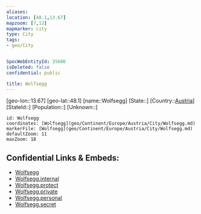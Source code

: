 ```yaml
---
aliases: 
location: [48.1,13.67]
mapzoom: [7,12] 
mapmarker: city 
type: City
tags:
- geo/City


SpocWebEntityId: 35686
isDeleted: false
confidential: public

title: Wolfsegg
---
```

[geo-lon::13.67]
[geo-lat::48.1]
[name::Wolfsegg]
[State::]
[Country::[Austria](geo/Continent/Europe/Austria.md)]
[StateId::]
[Population::]
[Unknown::]


```leaflet
id: Wolfsegg
coordinates: [Wolfsegg](geo/Continent/Europe/Austria/City/Wolfsegg.md)
markerFile: [Wolfsegg](geo/Continent/Europe/Austria/City/Wolfsegg.md)
defaultZoom: 11 
maxZoom: 18
```


## Confidential Links & Embeds: 
- [Wolfsegg](../../../../../../_public/geo/Continent/Europe/Austria/City/Wolfsegg.md) 
- [Wolfsegg.internal](../../../../../../_internal/geo/Continent/Europe/Austria/City/Wolfsegg.internal.md) 
- [Wolfsegg.protect](../../../../../../_protect/geo/Continent/Europe/Austria/City/Wolfsegg.protect.md) 
- [Wolfsegg.private](../../../../../../_private/geo/Continent/Europe/Austria/City/Wolfsegg.private.md) 
- [Wolfsegg.personal](../../../../../../_personal/geo/Continent/Europe/Austria/City/Wolfsegg.personal.md) 
- [Wolfsegg.secret](../../../../../../_secret/geo/Continent/Europe/Austria/City/Wolfsegg.secret.md) 
